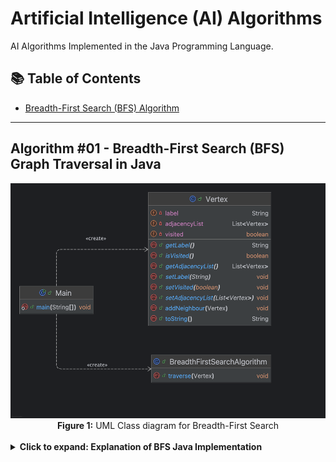 # Artificial Intelligence (AI) Algorithms

AI Algorithms Implemented in the Java Programming Language.

## 📚 Table of Contents

- [Breadth-First Search (BFS) Algorithm](#breadth-first-search-bfs-algorithm)

---

## Algorithm #01 - Breadth-First Search (BFS) Graph Traversal in Java

<div align="center">
  <img src="UML/Breadth_First_Search/Class_Diagram_Breadth_First_Search.png" 
       alt="UML Class diagram for Breadth-First Search" 
       width="514" height="376">
  <br>
  <b>Figure 1:</b> UML Class diagram for Breadth-First Search
</div>

<br>
<details>
  <summary><strong>Click to expand: Explanation of BFS Java Implementation</strong></summary>
<br>
This Java program demonstrates the implementation of the **Breadth-First Search (BFS)** algorithm for traversing a graph data structure.

### 📌 Key Components

- **`Vertex` Class**
  - Represents a node in the graph with:
    - A `label` (e.g., `"A"`, `"B"`)
    - A list of neighboring vertices (`adjacencyList`)
    - A boolean `visited` flag to track traversal status
  - Includes a method `addNeighbour(Vertex)` to define graph connections.

- **`BreadthFirstSearchAlgorithm` Class**
  - Contains the `traverse(Vertex root)` method, which:
    - Initializes a queue
    - Marks the root vertex as visited
    - Iteratively visits each adjacent unvisited vertex in **breadth-first order**
    - Prints the label of each visited vertex

- **`Main` Class**
  - Constructs a test graph with the following layered structure:

    ```
                       A
                    /  |  \
                  B    F   G
                /  \       /
              C    D     H
                   /
                 E
    ```

  - Runs the BFS traversal starting from vertex **A**

### 🧪 Output Behavior

When executed, the program prints the vertices in the order they are visited by the BFS algorithm.  
For the given graph, the expected traversal order is:

